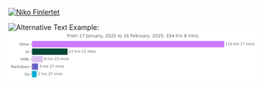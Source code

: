 [![Niko Finlertet](https://readme-typing-svg.demolab.com/?lines=Niko+Finlertet&color=de4c8a)]()






<img
  src="https://github.com/<username>/<repository-name>/blob/<branch-name>/images/stat.svg"
  alt="Alternative Text"
/>
Example:
<img
  src="https://github.com/avinal/avinal/blob/main/images/stat.svg"
  alt="Avinal WakaTime Activity"
/>
